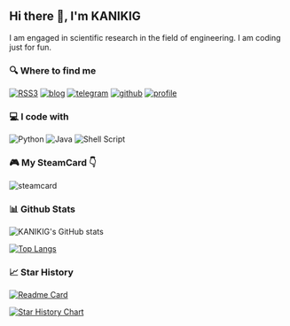 

## Hi there 👋, I'm KANIKIG

I am engaged in scientific research in the field of engineering. I am coding just for fun.

### 🔍 Where to find me

[![RSS3](https://badge.rss3.workers.dev)](https://revery.so/u/0x746D53D38B39D79C371C1C6c1d6B703c1fa44D83)
[![blog](https://img.shields.io/badge/Blog-%23FF4088.svg?&style=for-the-badge&logo=hexo&logoColor=white)](https://blog.kanikig.xyz)
[![telegram](https://img.shields.io/badge/Telegram-2CA5E0?style=for-the-badge&logo=telegram&logoColor=white)](https://t.me/kanikig)
[![github](https://img.shields.io/badge/KANIKIG-12100E.svg?style=for-the-badge&logo=github&logoColor=white)](https://github.com/KANIKIG/)
[![profile](https://komarev.com/ghpvc/?username=KANIKIG&label=PROFILE+VIEWS&style=for-the-badge&color=brightgreen)](https://github.com/KANIKIG)

### 💻 I code with

![Python](https://img.shields.io/badge/python-3670A0?style=for-the-badge&logo=python&logoColor=ffdd54)
![Java](https://img.shields.io/badge/java-%23ED8B00.svg?style=for-the-badge&logo=java&logoColor=white)
![Shell Script](https://img.shields.io/badge/shell_script-%23121011.svg?style=for-the-badge&logo=gnu-bash&logoColor=white)

### 🎮 My SteamCard 👇

![steamcard](https://steamcard.vercel.app/card/76561198840426561/badge,group,en)

### 📊 Github Stats

![KANIKIG's GitHub stats](https://github-readme-stats.vercel.app/api?username=KANIKIG&count_private=true&show_icons=true&theme=tokyonight)

[![Top Langs](https://github-readme-stats.vercel.app/api/top-langs/?username=KANIKIG&layout=compact&theme=tokyonight&hide=Jupyter%20Notebook,NASL,Makefile)](https://github.com/anuraghazra/github-readme-stats)

### 📈 Star History

[![Readme Card](https://github-readme-stats.vercel.app/api/pin/?username=KANIKIG&repo=Multi-EasyGost&theme=tokyonight)](https://github.com/KANIKIG/Multi-EasyGost)

[![Star History Chart](	https://starchart.cc/KANIKIG/Multi-EasyGost.svg)](https://github.com/KANIKIG/Multi-EasyGost)
<!--
**KANIKIG/KANIKIG** is a ✨ _special_ ✨ repository because its `README.md` (this file) appears on your GitHub profile.

Here are some ideas to get you started:

- 🔭 I’m currently working on ...
- 🌱 I’m currently learning ...
- 👯 I’m looking to collaborate on ...
- 🤔 I’m looking for help with ...
- 💬 Ask me about ...
- 📫 How to reach me: ...
- 😄 Pronouns: ...
- ⚡ Fun fact: ...
-->
